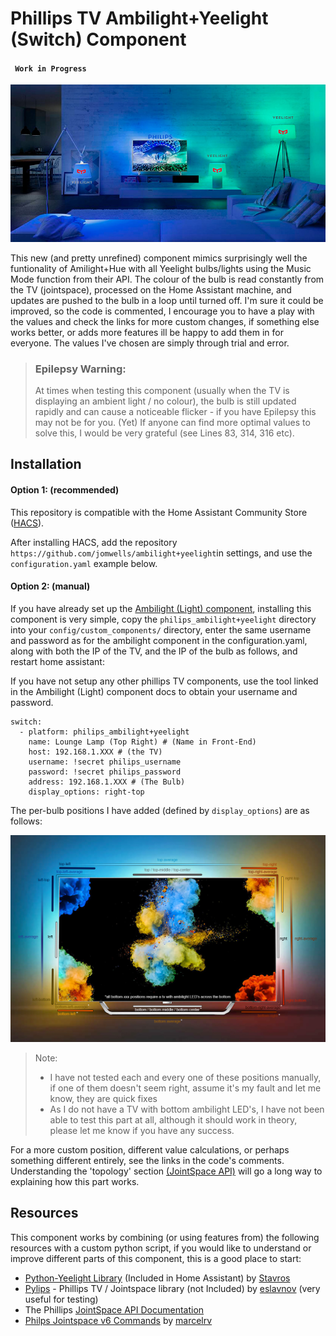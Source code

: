 # Phillips TV Ambilight+Yeelight (Switch) Component 
#### ``` Work in Progress```

![Ambilight+Yeelight](images/ambilight+yeelight.jpg)

This new (and pretty unrefined) component mimics surprisingly well the funtionality of Amilight+Hue with all Yeelight bulbs/lights using the Music Mode function from their API. The colour of the bulb is read constantly from the TV (jointspace), processed on the Home Assistant machine, and updates are pushed to the bulb in a loop until turned off. I'm sure it could be improved, so the code is commented, I encourage you to have a play with the values and check the links for more custom changes, if something else works better, or adds more features ill be happy to add them in for everyone. The values I've chosen are simply through trial and error. 

>### Epilepsy Warning:
>At times when testing this component (usually when the TV is displaying an ambient light / no colour), the bulb is still updated rapidly and can cause a noticeable flicker - if you have Epilepsy this may not be for you. (Yet) If anyone can find more optimal values to solve this, I would be very grateful (see Lines 83, 314, 316 etc).

## Installation

#### Option 1: (recommended)
This repository is compatible with the Home Assistant Community Store ([HACS](https://community.home-assistant.io/t/custom-component-hacs/121727)).

After installing HACS, add the repository ```https://github.com/jomwells/ambilight+yeelight```in settings, and use the ```configuration.yaml``` example below.


#### Option 2: (manual)
If you have already set up the [Ambilight (Light) component](https://github.com/jomwells/ambilights), installing this component is very simple, copy the ```philips_ambilight+yeelight``` directory into your ```config/custom_components/``` directory,
enter the same username and password as for the ambilight component in the configuration.yaml, along with both the IP of the TV, and the IP of the bulb as follows, and restart home assistant:

If you have not setup any other phillips TV components, use the tool linked in the Ambilight (Light) component docs to obtain your username and password.
```
switch:
  - platform: philips_ambilight+yeelight
    name: Lounge Lamp (Top Right) # (Name in Front-End)
    host: 192.168.1.XXX # (the TV)
    username: !secret philips_username
    password: !secret philips_password
    address: 192.168.1.XXX # (The Bulb)
    display_options: right-top
```


The per-bulb positions I have added (defined by ```display_options```) are as follows:

![Ambilight+Yeelight Positions](images/ambilight+yeelight_positions.jpg)

> Note: 
> - I have not tested each and every one of these positions manually, if one of them doesn't seem right, assume it's my fault and let me know, they are quick fixes
> - As I do not have a TV with bottom ambilight LED's, I have not been able to test this part at all, although it should work in theory, please let me know if you have any success.

For a more custom position, different value calculations, or perhaps something different entirely, see the links in the code's comments. Understanding the 'topology' section [(JointSpace API)](http://jointspace.sourceforge.net/projectdata/documentation/jasonApi/1/doc/API.html) will go a long way to explaining how this part works.

## Resources

This component works by combining (or using features from) the following resources with a custom python script, if you would like to understand or improve different parts of this component, this is a good place to start:
- [Python-Yeelight Library](https://yeelight.readthedocs.io/en/latest/) (Included in Home Assistant) by [Stavros](https://gitlab.com/stavros)
- [Pylips](https://github.com/eslavnov/pylips) - Phillips TV / Jointspace library (not Included) by [eslavnov](https://github.com/eslavnov) (very useful for testing)
- The Phillips [JointSpace API  Documentation](http://jointspace.sourceforge.net/projectdata/documentation/jasonApi/1/doc/API.html)
- [Philps Jointspace v6 Commands](https://gist.github.com/marcelrv/ee9a7cf97c227d069e4ee88d26691019) by [marcelrv](https://gist.github.com/marcelrv)